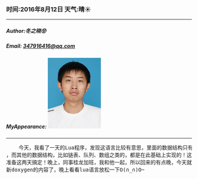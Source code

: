### 时间:2016年8月12日 天气:晴:sunny:
-----
#####   Author:冬之晓:dizzy_face:
#####   Email: 347916416@qq.com
#####   MyAppearance: ![MyAppearance](../MyPicture.JPG "我的头像")
----------

<pre>
    今天，我看了一天的Lua程序，发现这语言比较有意思，里面的数据结构只有一种table
，而其他的数据结构，比如链表、队列、数组之类的，都是在此基础上实现的！这个语言我
准备这两天搞定！晚上，同事桂龙加班，我和他一起，所以回来的有点晚，今天就暂时不更
新doxygen的内容了，晚上看看lua语言放松一下O(∩_∩)O~
</pre>

